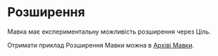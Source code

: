 # Розширення

<subject>Мавка</subject> має експериментальну можливість розширення через <subject>Ціль</subject>.

Отримати приклад <subject>Розширення Мавки</subject> можна
в <subject>[Архіві Мавки](https://архів.мавка.укр)</subject>.